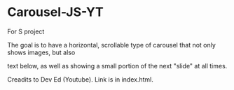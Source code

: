 # Carousel-JS-YT
For S project

The goal is to have a horizontal, scrollable type of carousel that not only shows images, but also <p> text below, as well as showing a small portion of the next "slide" at all times.

  Creadits to Dev Ed (Youtube). Link is in index.html.
